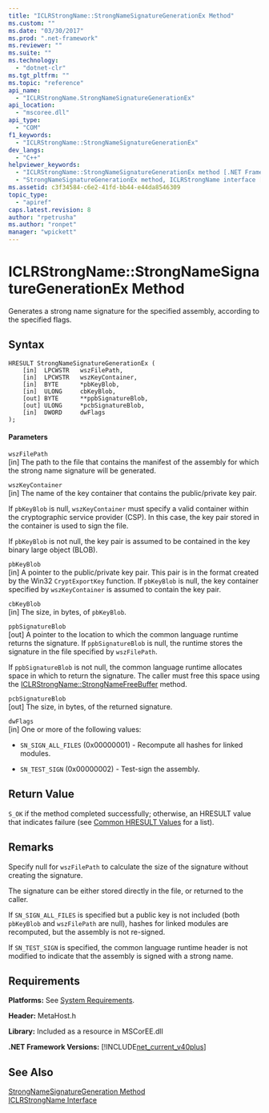 ```yaml
---
title: "ICLRStrongName::StrongNameSignatureGenerationEx Method"
ms.custom: ""
ms.date: "03/30/2017"
ms.prod: ".net-framework"
ms.reviewer: ""
ms.suite: ""
ms.technology: 
  - "dotnet-clr"
ms.tgt_pltfrm: ""
ms.topic: "reference"
api_name: 
  - "ICLRStrongName.StrongNameSignatureGenerationEx"
api_location: 
  - "mscoree.dll"
api_type: 
  - "COM"
f1_keywords: 
  - "ICLRStrongName::StrongNameSignatureGenerationEx"
dev_langs: 
  - "C++"
helpviewer_keywords: 
  - "ICLRStrongName::StrongNameSignatureGenerationEx method [.NET Framework hosting]"
  - "StrongNameSignatureGenerationEx method, ICLRStrongName interface [.NET Framework hosting]"
ms.assetid: c3f34584-c6e2-41fd-bb44-e44da8546309
topic_type: 
  - "apiref"
caps.latest.revision: 8
author: "rpetrusha"
ms.author: "ronpet"
manager: "wpickett"
---
```

# ICLRStrongName::StrongNameSignatureGenerationEx Method
Generates a strong name signature for the specified assembly, according to the specified flags.  
  
## Syntax  
  
```  
HRESULT StrongNameSignatureGenerationEx (  
    [in]  LPCWSTR   wszFilePath,  
    [in]  LPCWSTR   wszKeyContainer,  
    [in]  BYTE      *pbKeyBlob,  
    [in]  ULONG     cbKeyBlob,  
    [out] BYTE      **ppbSignatureBlob,  
    [out] ULONG     *pcbSignatureBlob,  
    [in]  DWORD     dwFlags  
);  
```  
  
#### Parameters  
 `wszFilePath`  
 [in] The path to the file that contains the manifest of the assembly for which the strong name signature will be generated.  
  
 `wszKeyContainer`  
 [in] The name of the key container that contains the public/private key pair.  
  
 If `pbKeyBlob` is null, `wszKeyContainer` must specify a valid container within the cryptographic service provider (CSP). In this case, the key pair stored in the container is used to sign the file.  
  
 If `pbKeyBlob` is not null, the key pair is assumed to be contained in the key binary large object (BLOB).  
  
 `pbKeyBlob`  
 [in] A pointer to the public/private key pair. This pair is in the format created by the Win32 `CryptExportKey` function. If `pbKeyBlob` is null, the key container specified by `wszKeyContainer` is assumed to contain the key pair.  
  
 `cbKeyBlob`  
 [in] The size, in bytes, of `pbKeyBlob`.  
  
 `ppbSignatureBlob`  
 [out] A pointer to the location to which the common language runtime returns the signature. If `ppbSignatureBlob` is null, the runtime stores the signature in the file specified by `wszFilePath`.  
  
 If `ppbSignatureBlob` is not null, the common language runtime allocates space in which to return the signature. The caller must free this space using the [ICLRStrongName::StrongNameFreeBuffer](../../../../docs/framework/unmanaged-api/hosting/iclrstrongname-strongnamefreebuffer-method.md) method.  
  
 `pcbSignatureBlob`  
 [out] The size, in bytes, of the returned signature.  
  
 `dwFlags`  
 [in] One or more of the following values:  
  
-   `SN_SIGN_ALL_FILES` (0x00000001) - Recompute all hashes for linked modules.  
  
-   `SN_TEST_SIGN` (0x00000002) - Test-sign the assembly.  
  
## Return Value  
 `S_OK` if the method completed successfully; otherwise, an HRESULT value that indicates failure (see [Common HRESULT Values](http://go.microsoft.com/fwlink/?LinkId=213878) for a list).  
  
## Remarks  
 Specify null for `wszFilePath` to calculate the size of the signature without creating the signature.  
  
 The signature can be either stored directly in the file, or returned to the caller.  
  
 If `SN_SIGN_ALL_FILES` is specified but a public key is not included (both `pbKeyBlob` and `wszFilePath` are null), hashes for linked modules are recomputed, but the assembly is not re-signed.  
  
 If `SN_TEST_SIGN` is specified, the common language runtime header is not modified to indicate that the assembly is signed with a strong name.  
  
## Requirements  
 **Platforms:** See [System Requirements](../../../../docs/framework/get-started/system-requirements.md).  
  
 **Header:** MetaHost.h  
  
 **Library:** Included as a resource in MSCorEE.dll  
  
 **.NET Framework Versions:** [!INCLUDE[net_current_v40plus](../../../../includes/net-current-v40plus-md.md)]  
  
## See Also  
 [StrongNameSignatureGeneration Method](../../../../docs/framework/unmanaged-api/hosting/iclrstrongname-strongnamesignaturegeneration-method.md)   
 [ICLRStrongName Interface](../../../../docs/framework/unmanaged-api/hosting/iclrstrongname-interface.md)
